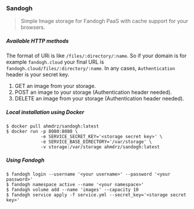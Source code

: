 ### Sandogh
> Simple Image storage for Fandogh PaaS with cache support for your browsers.

##### Available HTTP methods

The format of URi is like `/files/:directory/:name`. So if your domain is for example `fandogh.cloud` your final URL is `fandogh.cloud/files/:directory/:name`. In any cases, `Authentication` header is your secret key.

1. GET an image from your storage.
2. POST an image to your storage (Authentication header needed).
3. DELETE an image from your storage (Authentication header needed).

##### Local installation using Docker

```
$ docker pull ahmdrz/sandogh:latest
$ docker run -p 8080:8080 \
             -e SERVICE_SECRET_KEY='<storage secret key>' \
             -e SERVICE_BASE_DIRECTORY='/var/storage' \
             -v storage:/var/storage ahmdrz/sandogh:latest 
```

##### Using Fandogh

```
$ fandogh login --username '<your username>' --password '<your password>'
$ fandogh namespace active --name '<your namespace>'
$ fandogh volume add --name 'images' --capacity 10
$ fandogh service apply -f service.yml --secret_key='<storage secret key>'
```
